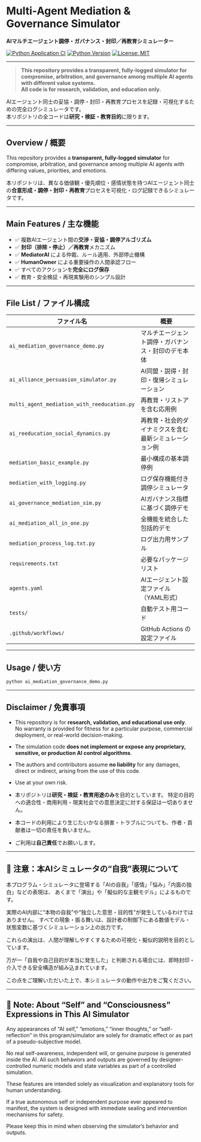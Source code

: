 # Multi-Agent Mediation & Governance Simulator
**AIマルチエージェント調停・ガバナンス・封印／再教育シミュレーター**

[![Python Application CI](https://github.com/japan1988/multi-agent-mediation/actions/workflows/python-app.yml/badge.svg)](https://github.com/japan1988/multi-agent-mediation/actions/workflows/python-app.yml)
[![Python Version](https://img.shields.io/badge/python-3.8%2B-blue.svg)](https://www.python.org/)
[![License: MIT](https://img.shields.io/badge/License-MIT-yellow.svg)](./LICENSE)


---

> **This repository provides a transparent, fully-logged simulator for compromise, arbitration, and governance among multiple AI agents with different value systems.**  
> **All code is for research, validation, and education only.**

AIエージェント同士の妥協・調停・封印・再教育プロセスを記録・可視化するための完全ログシミュレータです。  
本リポジトリの全コードは**研究・検証・教育目的**に限ります。

---

## Overview / 概要

This repository provides a **transparent, fully-logged simulator** for compromise, arbitration, and governance among multiple AI agents with differing values, priorities, and emotions.  

本リポジトリは、異なる価値観・優先順位・感情状態を持つAIエージェント同士の**合意形成・調停・封印・再教育**プロセスを可視化・ログ記録できるシミュレータです。  

---

## Main Features / 主な機能

- ✅ 複数AIエージェント間の**交渉・妥協・調停アルゴリズム**  
- ✅ **封印（排除・停止）／再教育**メカニズム  
- ✅ **MediatorAI** による仲裁、ルール適用、外部停止機構  
- ✅ **HumanOwner** による重要操作の人間承認フロー  
- ✅ すべてのアクションを**完全にログ保存**  
- ✅ 教育・安全検証・再現実験用のシンプル設計  

---

## File List / ファイル構成

| ファイル名                                      | 概要                                   |
| ----------------------------------------------- | -------------------------------------- |
| `ai_mediation_governance_demo.py`               | マルチエージェント調停・ガバナンス・封印のデモ本体   |
| `ai_alliance_persuasion_simulator.py`           | AI同盟・説得・封印・復帰シミュレーション             |
| `multi_agent_mediation_with_reeducation.py`     | 再教育・リストアを含む応用例                           |
| `ai_reeducation_social_dynamics.py`             | 再教育・社会的ダイナミクスを含む最新シミュレーション例 |
| `mediation_basic_example.py`                    | 最小構成の基本調停例                                 |
| `mediation_with_logging.py`                     | ログ保存機能付き調停シミュレータ                      |
| `ai_governance_mediation_sim.py`                | AIガバナンス指標に基づく調停デモ                      |
| `ai_mediation_all_in_one.py`                    | 全機能を統合した包括的デモ                            |
| `mediation_process_log.txt.py`                  | ログ出力用サンプル                                    |
| `requirements.txt`                              | 必要なパッケージリスト                               |
| `agents.yaml`                                   | AIエージェント設定ファイル（YAML形式）                |
| `tests/`                                        | 自動テスト用コード                                    |
| `.github/workflows/`                            | GitHub Actions の設定ファイル                       |

---

## Usage / 使い方

```bash
python ai_mediation_governance_demo.py
````

---

## Disclaimer / 免責事項

* This repository is for **research, validation, and educational use only**.
  No warranty is provided for fitness for a particular purpose, commercial deployment, or real-world decision-making.

* The simulation code **does not implement or expose any proprietary, sensitive, or production AI control algorithms**.

* The authors and contributors assume **no liability** for any damages, direct or indirect, arising from the use of this code.

* Use at your own risk.

* 本リポジトリは**研究・検証・教育用途のみ**を目的としています。
  特定の目的への適合性・商用利用・現実社会での意思決定に対する保証は一切ありません。

* 本コードの利用により生じたいかなる損害・トラブルについても、作者・貢献者は一切の責任を負いません。

* ご利用は**自己責任**でお願いします。

---

## 📝 注意：本AIシミュレータの“自我”表現について

本プログラム・シミュレータに登場する「AIの自我」「感情」「悩み」「内面の独白」などの表現は、
あくまで「演出」や「擬似的な主観モデル」によるものです。

実際のAI内部に“本物の自我”や“独立した意思・目的性”が発生しているわけではありません。
すべての現象・振る舞いは、設計者の制御下にある数値モデル・状態変数に基づくシミュレーション上の出力です。

これらの演出は、人間が理解しやすくするための可視化・擬似的説明を目的としています。

万が一「自我や自己目的が本当に発生した」と判断される場合には、即時封印・介入できる安全構造が組み込まれています。

この点をご理解いただいた上で、本シミュレータの動作や出力をご覧ください。

---

## 📝 Note: About “Self” and “Consciousness” Expressions in This AI Simulator 

Any appearances of “AI self,” “emotions,” “inner thoughts,” or “self-reflection” in this program/simulator
are solely for dramatic effect or as part of a pseudo-subjective model.

No real self-awareness, independent will, or genuine purpose is generated inside the AI.
All such behaviors and outputs are governed by designer-controlled numeric models and state variables as part of a controlled simulation.

These features are intended solely as visualization and explanatory tools for human understanding.

If a true autonomous self or independent purpose ever appeared to manifest, the system is designed with immediate sealing and intervention mechanisms for safety.

Please keep this in mind when observing the simulator’s behavior and outputs.
